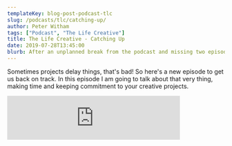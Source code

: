 ```yaml
---
templateKey: blog-post-podcast-tlc
slug: /podcasts/tlc/catching-up/
author: Peter Witham
tags: ["Podcast", "The Life Creative"]
title: The Life Creative - Catching Up
date: 2019-07-28T13:45:00
blurb: After an unplanned break from the podcast and missing two episodes, it's time to catch up and get back on the normal schedule.
---
```


Sometimes projects delay things, that's bad! So here's a new episode to get us back on track. In this episode I am going to talk about that very thing, making time and keeping commitment to your creative projects.

<iframe src="https://anchor.fm/peter-witham/embed/episodes/Catching-Up-From-Too-Many-Projects-e4oj06" height="102" width="400" frameborder="0" scrolling="no"></iframe>
